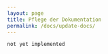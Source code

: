 ```yaml
---
layout: page
title: Pflege der Dokumentation
permalink: /docs/update-docs/
---
```


``not yet implemented``
